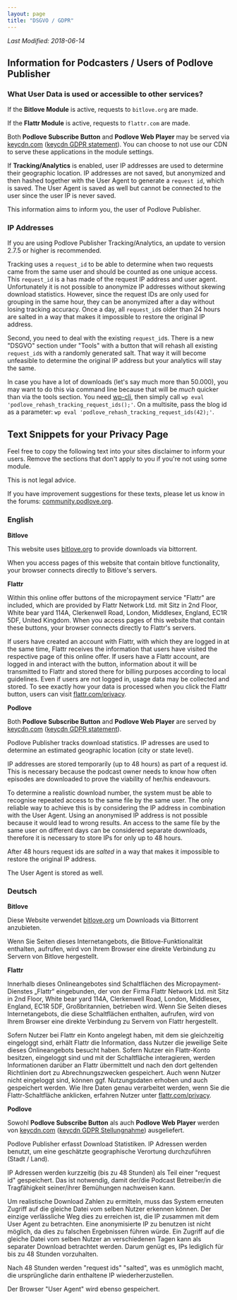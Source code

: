 ```yaml
---
layout: page
title: "DSGVO / GDPR"
---
```


_Last Modified: 2018-06-14_

## Information for Podcasters / Users of Podlove Publisher

### What User Data is used or accessible to other services?

If the **Bitlove Module** is active, requests to `bitlove.org` are made.

If the **Flattr Module** is active, requests to `flattr.com` are made.

Both **Podlove Subscribe Button** and **Podlove Web Player** may be served via [keycdn.com](https://www.keycdn.com) ([keycdn GDPR statement](https://www.keycdn.com/gdpr)). You can choose to not use our CDN to serve these applications in the module settings. 

If **Tracking/Analytics** is enabled, user IP addresses are used to determine their geographic location. IP addresses are not saved, but anonymized and then hashed together with the User Agent to generate a `request id`, which is saved. The User Agent is saved as well but cannot be connected to the user since the user IP is never saved.

This information aims to inform you, the user of Podlove Publisher.

### IP Addresses

If you are using Podlove Publisher Tracking/Analytics, an update to version 2.7.5 or higher is recommended.

Tracking uses a `request_id` to be able to determine when two requests came from the same user and should be counted as one unique access. This `request_id` is a has made of the request IP address and user agent. Unfortunately it is not possible to anonymize IP addresses without skewing download statistics. However, since the request IDs are only used for grouping in the same hour, they can be anonymized after a day without losing tracking accuracy. Once a day, all `request_id`s older than 24 hours are salted in a way that makes it impossible to restore the original IP address.

Second, you need to deal with the existing `request_id`s. There is a new "DSGVO" section under "Tools" with a button that will rehash all existing `request_id`s with a randomly generated salt. That way it will become unfeasible to determine the original IP address but your analytics will stay the same.

In case you have a lot of downloads (let's say much more than 50.000), you may want to do this via command line because that will be _much_ quicker than via the tools section. You need [wp-cli](https://wp-cli.org/), then simply call `wp eval 'podlove_rehash_tracking_request_ids();'`. On a multisite, pass the blog id as a parameter: `wp eval 'podlove_rehash_tracking_request_ids(42);'`.

## Text Snippets for your Privacy Page

Feel free to copy the following text into your sites disclaimer to inform your users. Remove the sections that don't apply to you if you're not using some module. 

This is not legal advice. 

If you have improvement suggestions for these texts, please let us know in the forums: [community.podlove.org](https://community.podlove.org/).

### English

**Bitlove**

This website uses [bitlove.org](http://bitlove.org) to provide downloads via bittorrent. 

When you access pages of this website that contain bitlove functionality, your browser connects directly to Bitlove's servers.

**Flattr**

Within this online offer buttons of the micropayment service "Flattr" are included, which are provided by Flattr Network Ltd. mit Sitz in 2nd Floor, White bear yard 114A, Clerkenwell Road, London, Middlesex, England, EC1R 5DF, United Kingdom. When you access pages of this website that contain these buttons, your browser connects directly to Flattr's servers.

If users have created an account with Flattr, with which they are logged in at the same time, Flattr receives the information that users have visited the respective page of this online offer. If users have a Flattr account, are logged in and interact with the button, information about it will be transmitted to Flattr and stored there for billing purposes according to local guidelines. Even if users are not logged in, usage data may be collected and stored. To see exactly how your data is processed when you click the Flattr button, users can visit [flattr.com/privacy](https://flattr.com/privacy).

**Podlove**

Both **Podlove Subscribe Button** and **Podlove Web Player** are served by [keycdn.com](https://www.keycdn.com) ([keycdn GDPR statement](https://www.keycdn.com/gdpr)).

Podlove Publisher tracks download statistics. IP adresses are used to determine an estimated geographic location (city or state level). 

IP addresses are stored temporarily (up to 48 hours) as part of a request id. This is necessary because the podcast owner needs to know how often episodes are downloaded to prove the viability of her/his endeavours.

To determine a realistic download number, the system must be able to recognise repeated access to the same file by the same user. The only reliable way to achieve this is by considering the IP address in combination with the User Agent. Using an anonymised IP address is not possible because it would lead to wrong results. An access to the same file by the same user on different days can be considered separate downloads, therefore it is necessary to store IPs for only up to 48 hours.

After 48 hours request ids are _salted_ in a way that makes it impossible to restore the original IP address.

The User Agent is stored as well.

### Deutsch

**Bitlove**

Diese Website verwendet [bitlove.org](http://bitlove.org) um Downloads via Bittorrent anzubieten.

Wenn Sie Seiten dieses Internetangebots, die Bitlove-Funktionalität enthalten, aufrufen, wird von Ihrem Browser eine direkte Verbindung zu Servern von Bitlove hergestellt.

**Flattr**

Innerhalb dieses Onlineangebotes sind Schaltflächen des Micropayment-Dienstes „Flattr“ eingebunden, der von der Firma Flattr Network Ltd. mit Sitz in 2nd Floor, White bear yard 114A, Clerkenwell Road, London, Middlesex, England, EC1R 5DF, Großbritannien, betrieben wird. Wenn Sie Seiten dieses Internetangebots, die diese Schaltflächen enthalten, aufrufen, wird von Ihrem Browser eine direkte Verbindung zu Servern von Flattr hergestellt.

Sofern Nutzer bei Flattr ein Konto angelegt haben, mit dem sie gleichzeitig eingeloggt sind, erhält Flattr die Information, dass Nutzer die jeweilige Seite dieses Onlineangebots besucht haben. Sofern Nutzer ein Flattr-Konto besitzen, eingeloggt sind und mit der Schaltfläche interagieren, werden Informationen darüber an Flattr übermittelt und nach den dort geltenden Richtlinien dort zu Abrechnungszwecken gespeichert. Auch wenn Nutzer nicht eingeloggt sind, können ggf. Nutzungsdaten erhoben und auch gespeichert werden. Wie Ihre Daten genau verarbeitet werden, wenn Sie die Flattr-Schaltfläche anklicken, erfahren Nutzer unter [flattr.com/privacy](https://flattr.com/privacy).

**Podlove**

Sowohl **Podlove Subscribe Button** als auch **Podlove Web Player** werden von [keycdn.com](https://www.keycdn.com) ([keycdn GDPR Stellungnahme](https://www.keycdn.com/gdpr)) ausgeliefert.

Podlove Publisher erfasst Download Statistiken. IP Adressen werden benutzt, um eine geschätzte geographische Verortung durchzuführen (Stadt / Land). 

IP Adressen werden kurzzeitig (bis zu 48 Stunden) als Teil einer "request id" gespeichert. Das ist notwendig, damit der/die Podcast Betreiber/in die Tragfähigkeit seiner/ihrer Bemühungen nachweisen kann.

Um realistische Download Zahlen zu ermitteln, muss das System erneuten Zugriff auf die gleiche Datei vom selben Nutzer erkennen können. Der einzige verlässliche Weg dies zu erreichen ist, die IP zusammen mit dem User Agent zu betrachten. Eine anonymisierte IP zu benutzen ist nicht möglich, da dies zu falschen Ergebnissen führen würde. Ein Zugriff auf die gleiche Datei vom selben Nutzer an verschiedenen Tagen kann als separater Download betrachtet werden. Darum genügt es, IPs lediglich für bis zu 48 Stunden vorzuhalten.

Nach 48 Stunden werden "request ids" "salted", was es unmöglich macht, die ursprüngliche darin enthaltene IP wiederherzustellen.

Der Browser "User Agent" wird ebenso gespeichert.
